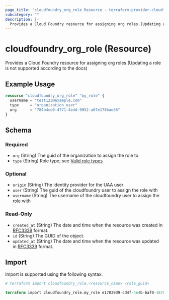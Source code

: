```yaml
---
page_title: "cloudfoundry_org_role Resource - terraform-provider-cloudfoundry"
subcategory: ""
description: |-
  Provides a Cloud Foundry resource for assigning org roles.(Updating a role is not supported according to the docs)
---
```


# cloudfoundry_org_role (Resource)

Provides a Cloud Foundry resource for assigning org roles.(Updating a role is not supported according to the docs)

## Example Usage

```terraform
resource "cloudfoundry_org_role" "my_role" {
  username = "test123@example.com"
  type     = "organization_user"
  org      = "784b4cd0-4771-4e4d-9052-a07e178bae56"
}
```

<!-- schema generated by tfplugindocs -->
## Schema

### Required

- `org` (String) The guid of the organization to assign the role to
- `type` (String) Role type; see [Valid role types](https://v3-apidocs.cloudfoundry.org/version/3.154.0/index.html#valid-role-types)

### Optional

- `origin` (String) The identity provider for the UAA user
- `user` (String) The guid of the cloudfoundry user to assign the role with
- `username` (String) The username of the cloudfoundry user to assign the role with

### Read-Only

- `created_at` (String) The date and time when the resource was created in [RFC3339](https://www.ietf.org/rfc/rfc3339.txt) format.
- `id` (String) The GUID of the object.
- `updated_at` (String) The date and time when the resource was updated in [RFC3339](https://www.ietf.org/rfc/rfc3339.txt) format.

## Import

Import is supported using the following syntax:

```terraform
# terraform import cloudfoundry_role.<resource_name> <role_guid>

terraform import cloudfoundry_role.my_role e17839d9-cd4f-4e4b-baf0-18786f12fede
```